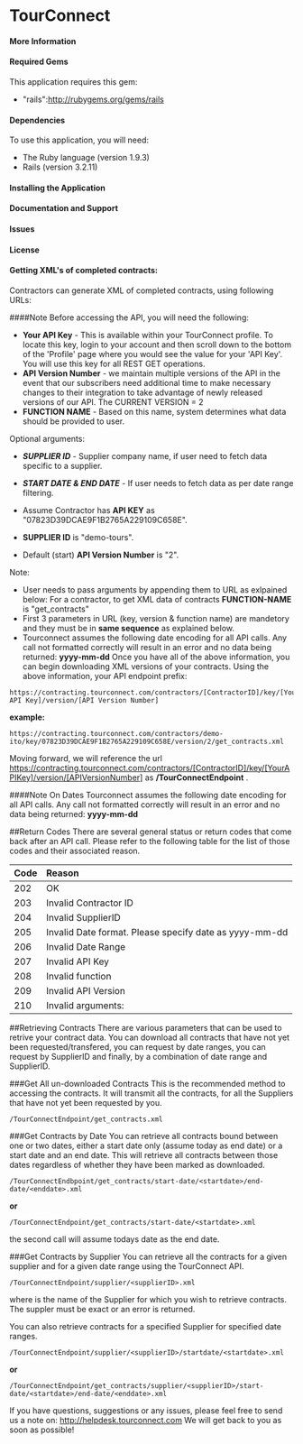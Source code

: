 TourConnect
========================

#### More Information


#### Required Gems

This application requires this gem:

* "rails":http://rubygems.org/gems/rails

#### Dependencies

To use this application, you will need:

* The Ruby language (version 1.9.3)
* Rails (version 3.2.11)

#### Installing the Application

#### Documentation and Support


#### Issues

#### License


#### Getting XML's of completed contracts:

Contractors can generate XML of completed contracts, using following URLs:

####Note
Before accessing the API, you will need the following:
* **Your API Key** -  This is available within your TourConnect profile.  To locate this key, login to your account and then scroll down to the bottom of the 'Profile' page where you would see the value for your 'API Key'. You will use this key for all REST GET operations.
* **API Version Number** - we maintain multiple versions of the API in the event that our subscribers need additional time to make necessary changes to their integration to take advantage of newly released versions of our API.  The CURRENT VERSION = 2
* **FUNCTION NAME** - Based on this name, system determines what data should be provided to user.

Optional arguments:
*  ***SUPPLIER ID*** - Supplier company name, if user need to fetch data specific to a supplier.
*  ***START DATE & END DATE*** - If user needs to fetch data as per date range filtering.


* Assume Contractor has **API KEY** as "07823D39DCAE9F1B2765A229109C658E".
* **SUPPLIER ID** is "demo-tours".
* Default (start) **API Version Number** is "2".

Note:
* User needs to pass arguments by appending them to URL as exlpained below:
  For a contractor, to get XML data of contracts **FUNCTION-NAME** is "get_contracts"
* First 3 parameters in URL (key, version & function name) are mandetory and they must be in **same sequence** as explained below.
* Tourconnect assumes the following date encoding for all API calls.  Any call not formatted correctly will result in an error and no data being returned:
__yyyy-mm-dd__
Once you have all of the above information, you can begin downloading XML versions of your contracts.  Using the above information, your API endpoint prefix:

```
https://contracting.tourconnect.com/contractors/[ContractorID]/key/[Your API Key]/version/[API Version Number]
```
__example:__
```
https://contracting.tourconnect.com/contractors/demo-ito/key/07823D39DCAE9F1B2765A229109C658E/version/2/get_contracts.xml
```

Moving forward, we will reference the url https://contracting.tourconnect.com/contractors/[ContractorID]/key/[YourAPIKey]/version/[APIVersionNumber] as __/TourConnectEndpoint__ .

####Note On Dates
Tourconnect assumes the following date encoding for all API calls.  Any call not formatted correctly will result in an error and no data being returned:
__yyyy-mm-dd__

##Return Codes
There are several general status or return codes that come back after an API call.  Please refer to the following table for the list of those codes and their associated reason.


| Code        | Reason |
| ------------- | :------------- |
| 202 | OK
| 203 | Invalid Contractor ID
| 204 | Invalid SupplierID
| 205 | Invalid Date format. Please specify date as yyyy-mm-dd
| 206 | Invalid Date Range
| 207 | Invalid API Key
| 208 | Invalid function
| 209 | Invalid API Version
| 210 | Invalid arguments: <list of invalid arguments> 

##Retrieving Contracts
There are various parameters that can be used to retrive your contract data.  You can download all contracts that have not yet been requested/transfered, you can request by date ranges, you can request by SupplierID and finally, by a combination of date range and SupplierID.

###Get All un-downloaded Contracts
This is the recommended method to accessing the contracts.  It will transmit all the contracts, for all the Suppliers that have not yet been requested by you.  

```
/TourConnectEndpoint/get_contracts.xml
```

###Get Contracts by Date
You can retrieve all contracts bound between one or two dates, either a start date only (assume today as end date) or a start date and an end date.  This will retrieve all contracts between those dates regardless of whether they have been marked as downloaded.

```
/TourConnectEndbpoint/get_contracts/start-date/<startdate>/end-date/<enddate>.xml
```
__or__
```
/TourConnectEndpoint/get_contracts/start-date/<startdate>.xml
```
the second call will assume todays date as the end date.

###Get Contracts by Supplier
You can retrieve all the contracts for a given supplier and for a given date range using the TourConnect API.  

```
/TourConnectEndpoint/supplier/<supplierID>.xml
```
where <supplierID> is the name of the Supplier for which you wish to retrieve contracts.  The suppler must be exact or an error is returned.

You can also retrieve contracts for a specified Supplier for specified date ranges.
```
/TourConnectEndpoint/supplier/<supplierID>/startdate/<startdate>.xml
```
__or__
```
/TourConnectEndpoint/get_contracts/supplier/<supplierID>/start-date/<startdate>/end-date/<enddate>.xml
```

If you have questions, suggestions or any issues, please feel free to send us a note on:
http://helpdesk.tourconnect.com
We will get back to you as soon as possible!
